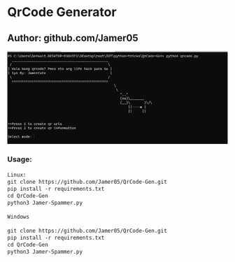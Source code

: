 # QrCode Generator
## Author: github.com/Jamer05

![sh](https://github.com/Jamer05/QrCode-Gen/blob/main/assets/me.png)

### Usage:
```
Linux:
git clone https://github.com/Jamer05/QrCode-Gen.git
pip install -r requirements.txt
cd QrCode-Gen
python3 Jamer-Spammer.py

Windows

git clone https://github.com/Jamer05/QrCode-Gen.git
pip install -r requirements.txt
cd QrCode-Gen
python3 Jamer-Spammer.py

```
